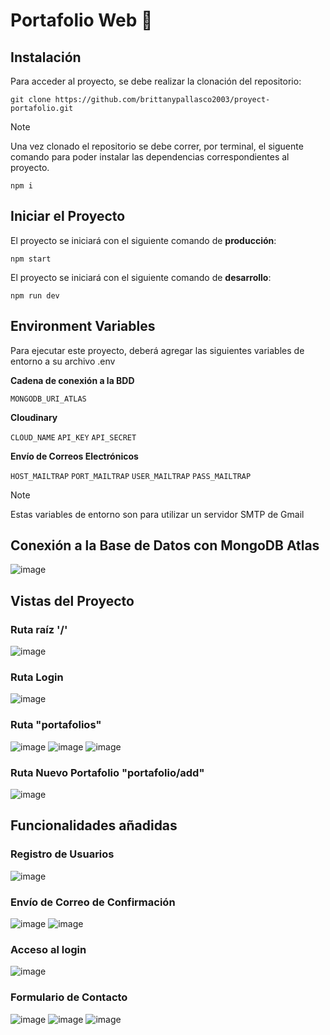 # Portafolio Web 💼

## Instalación

Para acceder al proyecto, se debe realizar la clonación del repositorio:

```
git clone https://github.com/brittanypallasco2003/proyect-portafolio.git
```
> [!NOTE]
>
> Una vez clonado el repositorio se debe correr, por terminal, el siguente comando para poder instalar las dependencias correspondientes al proyecto.

```
npm i
```

## Iniciar el Proyecto
El proyecto se iniciará con el siguiente comando de **producción**:
```
npm start
```
El proyecto se iniciará con el siguiente comando de **desarrollo**:
```
npm run dev
```
## Environment Variables
Para ejecutar este proyecto, deberá agregar las siguientes variables de entorno a su archivo .env

**Cadena de conexión a la BDD**

`MONGODB_URI_ATLAS`

**Cloudinary**

`CLOUD_NAME`
`API_KEY`
`API_SECRET`

**Envío de Correos Electrónicos**

`HOST_MAILTRAP`
`PORT_MAILTRAP`
`USER_MAILTRAP`
`PASS_MAILTRAP`

> [!NOTE]
>
> Estas variables de entorno son para utilizar un servidor SMTP de Gmail

## Conexión a la Base de Datos con MongoDB Atlas
![image](https://github.com/brittanypallasco2003/proyect-portafolio/assets/117743650/79508624-2f45-40af-923f-767e51327c10)

## Vistas del Proyecto

### Ruta raíz '/'
![image](https://github.com/brittanypallasco2003/proyect-portafolio/assets/117743650/6a9f02a4-f19e-4edd-8f40-99fd8739c6d7)
### Ruta Login
![image](https://github.com/brittanypallasco2003/proyect-portafolio/assets/117743650/cf25da48-0e8b-4107-8c7b-22b9f12887a3)


### Ruta "portafolios"
![image](https://github.com/brittanypallasco2003/proyect-portafolio/assets/117743650/1b3f4a48-966d-494e-9e47-da6f70898eb4)
![image](https://github.com/brittanypallasco2003/proyect-portafolio/assets/117743650/043bd122-3ed4-49c0-bad1-92f3d558add8)
![image](https://github.com/brittanypallasco2003/proyect-portafolio/assets/117743650/9fffdbc8-4a35-44c9-ae23-9e71a7b37658)

### Ruta Nuevo Portafolio "portafolio/add"
![image](https://github.com/brittanypallasco2003/proyect-portafolio/assets/117743650/8ca24478-893f-443f-ab4f-877394cca395)

## Funcionalidades añadidas
### Registro de Usuarios
![image](https://github.com/brittanypallasco2003/proyect-portafolio/assets/117743650/b50e44be-5beb-4e5c-8fde-473447f24471)

### Envío de Correo de Confirmación
![image](https://github.com/brittanypallasco2003/proyect-portafolio/assets/117743650/a66ef7a4-5a51-4810-b78d-722688d09429)
![image](https://github.com/brittanypallasco2003/proyect-portafolio/assets/117743650/d275fbf5-6c96-4bd0-a776-4940231aaa15)


### Acceso al login
![image](https://github.com/brittanypallasco2003/proyect-portafolio/assets/117743650/f6cdfb2a-a85e-4fa7-aa72-b7195d05c54c)

### Formulario de Contacto 
![image](https://github.com/brittanypallasco2003/proyect-portafolio/assets/117743650/439fd401-eef8-4f2e-a99b-cb473e59b567)
![image](https://github.com/brittanypallasco2003/proyect-portafolio/assets/117743650/27bb04cd-1e1c-4897-8bdb-a4b0c6d5c273)
![image](https://github.com/brittanypallasco2003/proyect-portafolio/assets/117743650/af5edf91-c639-4949-ab18-633627f893a1)


